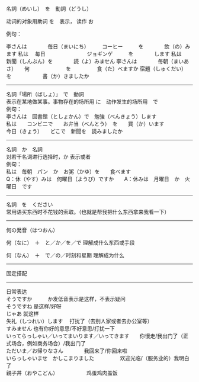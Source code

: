 名詞（めいし）　を　動詞（どうし）

动词的对象用助词 を　表示， 读作 お

例句：

李さんは　　　　毎日（まいにち）　　　コーヒー　　　を　　　　飲（の）みます
私は　        毎日　　　　　　　　ジョギンゲ　　　を　　　　します
私は　　　　　　　　　　　　　　　　新聞（しんぶん）を　　　　読（よ）みません
李さんは　　　　毎朝（まいあさ）　　何　　　　　　　を　　　　　食（た）べますか
宿題（しゅくだい）　　　　を　　　　　　書（か）きましたか

----
名詞「場所（ばしょ）」　で　動詞  
表示在某地做某事。事物存在的场所用 に　动作发生的场所用　で  
例句：  
李さんは　図書館（としょかん）で　勉強（べんきょう）します  
私は　　コンビ二で　　お弁当（べんとう）　を　　買（か）います  
今日（きょう）　　どこで　新聞を　読みましたか  

---
名詞　か　名詞　  
对若干名词进行选择时，か 表示或者  
例句：  
私は　毎朝　パン　か　お粥（かゆ）を　　食べます  
Q：休（やす）みは　何曜日（ようび）ですか　　A：休みは　月曜日　か　火曜日　です  

---
名詞　を　ください  
常用语买东西时不花钱的索取。（也就是帮我把什么东西拿来我看一下）

---
何の発音（はつおん）

何（なに）　＋　と／か／を／で         理解成什么东西或手段

何（なん）　＋　で／の／时刻和星期      理解成为什么

---
固定搭配

---
日常表达  
そうですか　　　か发低音表示是这样，不表示疑问  
そうですね     是这样/好呀  
じゃあ        就这样  
失礼（しつれい）します　  打扰了（去别人家或者去办公室等）  
すみません     也有你好的意思/不好意思/打扰一下  
いってらっしゃい／いってまいります／いってきます　　你慢走/我出门了（正式场合，例如商务场合）/我出门了  
ただいま／お帰りなさん　　　　我回来了/你回来啦  
いらっしゃいませ　かしこまりました　　　　　欢迎光临/（服务业的）我明白了   
親子丼（おやこどん）　　　　　　鸡蛋鸡肉盖饭